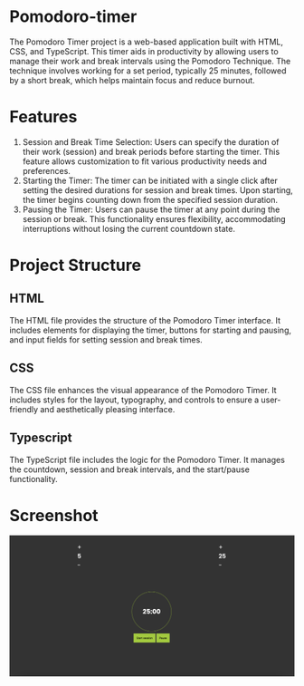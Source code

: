 # Pomodoro-timer
The Pomodoro Timer project is a web-based application built with HTML, CSS, and TypeScript. This timer aids in productivity by allowing users to manage their work and break intervals using the Pomodoro Technique. The technique involves working for a set period, typically 25 minutes, followed by a short break, which helps maintain focus and reduce burnout. 
# Features
1. Session and Break Time Selection:
Users can specify the duration of their work (session) and break periods before starting the timer.
This feature allows customization to fit various productivity needs and preferences.
2. Starting the Timer:
The timer can be initiated with a single click after setting the desired durations for session and break times.
Upon starting, the timer begins counting down from the specified session duration.
3. Pausing the Timer:
Users can pause the timer at any point during the session or break.
This functionality ensures flexibility, accommodating interruptions without losing the current countdown state.
# Project Structure
## HTML
The HTML file provides the structure of the Pomodoro Timer interface. It includes elements for displaying the timer, buttons for starting and pausing, and input fields for setting session and break times.
## CSS
The CSS file enhances the visual appearance of the Pomodoro Timer. It includes styles for the layout, typography, and controls to ensure a user-friendly and aesthetically pleasing interface.
## Typescript
The TypeScript file includes the logic for the Pomodoro Timer. It manages the countdown, session and break intervals, and the start/pause functionality.
# Screenshot
![Alt text](assets/Screenshot.png)